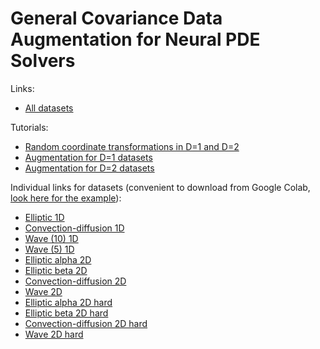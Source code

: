 # General Covariance Data Augmentation for Neural PDE Solvers

Links:
+ [All datasets](https://disk.yandex.ru/d/ArC6jT3TZcKncw)

Tutorials:
+ [Random coordinate transformations in D=1 and D=2](https://github.com/VLSF/augmentation/blob/main/notebooks/Random%20coordinate%20transformations.ipynb)
+ [Augmentation for D=1 datasets](https://github.com/VLSF/augmentation/blob/main/notebooks/Augmentation%20for%20D%3D1%20equations.ipynb)
+ [Augmentation for D=2 datasets](https://github.com/VLSF/augmentation/blob/main/notebooks/Augmentation%20for%20D%3D2%20equations.ipynb)

Individual links for datasets (convenient to download from Google Colab, [look here for the example](https://github.com/VLSF/augmentation/blob/main/notebooks/Augmentation%20for%20D%3D1%20equations.ipynb)):
+ [Elliptic 1D](https://disk.yandex.ru/d/ys7xC3qfLa4CMg)
+ [Convection-diffusion 1D](https://disk.yandex.ru/d/en1yg7s20fcEbg)
+ [Wave (10) 1D](https://disk.yandex.ru/d/ugEA7jx9j_MQbA)
+ [Wave (5) 1D](https://disk.yandex.ru/d/alGwU5LxtOHN6w)
+ [Elliptic alpha 2D](https://disk.yandex.ru/d/Wzb3Ga6hU-ss8g)
+ [Elliptic beta 2D](https://disk.yandex.ru/d/mvSTWhkyx8Y3kg)
+ [Convection-diffusion 2D](https://disk.yandex.ru/d/KTGSy-M6dc6Iaw)
+ [Wave 2D](https://disk.yandex.ru/d/M00m-4N2e3dugw)
+ [Elliptic alpha 2D hard](https://disk.yandex.ru/d/2rkj_sR3bHl-zw)
+ [Elliptic beta 2D hard](https://disk.yandex.ru/d/m_F6AL7r-Myw5A)
+ [Convection-diffusion 2D hard](https://disk.yandex.ru/d/XN6X0Dc8Y5-3oA)
+ [Wave 2D hard](https://disk.yandex.ru/d/55RzaoLqlMnaTQ)
